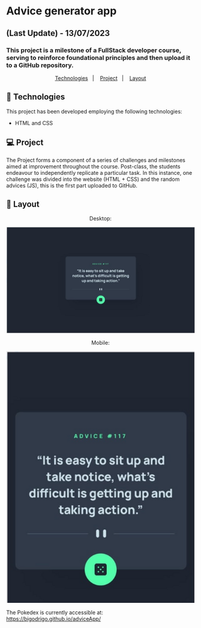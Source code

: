 # Advice generator app
## (Last Update) - 13/07/2023
### This project is a milestone of a FullStack developer course, serving to reinforce foundational principles and then upload it to a GitHub repository.

<p align="center">
  <a href="#-technologies">Technologies</a>&nbsp;&nbsp;&nbsp;|&nbsp;&nbsp;&nbsp;
  <a href="#-project">Project</a>&nbsp;&nbsp;&nbsp;|&nbsp;&nbsp;&nbsp;
  <a href="#-layout">Layout</a>
</p>

## 🚀 Technologies

This project has been developed employing the following technologies:

- HTML and CSS

## 💻 Project

The Project forms a component of a series of challenges and milestones aimed at improvement throughout the course. Post-class, the students endeavour to independently replicate a particular task. In this instance, one challenge was divided into the website (HTML + CSS) and the random advices (JS), this is the first part uploaded to GitHub.

## 🔖 Layout

<div align="center">
    <p>Desktop:</p>
    <img src="./design/desktop.png">
</div>

<div align="center">
    <p>Mobile:</p>
    <img src="./design/mobile.png">
</div>

The Pokedex is currently accessible at: https://bigodrigo.github.io/adviceApp/